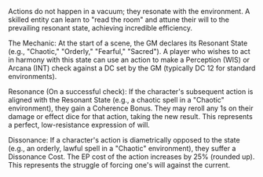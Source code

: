 Actions do not happen in a vacuum; they resonate with the environment. A skilled entity can learn to "read the room" and attune their will to the prevailing resonant state, achieving incredible efficiency.

The Mechanic: At the start of a scene, the GM declares its Resonant State (e.g., "Chaotic," "Orderly," "Fearful," "Sacred"). A player who wishes to act in harmony with this state can use an action to make a Perception (WIS) or Arcana (INT) check against a DC set by the GM (typically DC 12 for standard environments).

Resonance (On a successful check): If the character's subsequent action is aligned with the Resonant State (e.g., a chaotic spell in a "Chaotic" environment), they gain a Coherence Bonus. They may reroll any 1s on their damage or effect dice for that action, taking the new result. This represents a perfect, low-resistance expression of will.

Dissonance: If a character's action is diametrically opposed to the state (e.g., an orderly, lawful spell in a "Chaotic" environment), they suffer a Dissonance Cost. The EP cost of the action increases by 25% (rounded up). This represents the struggle of forcing one's will against the current.
